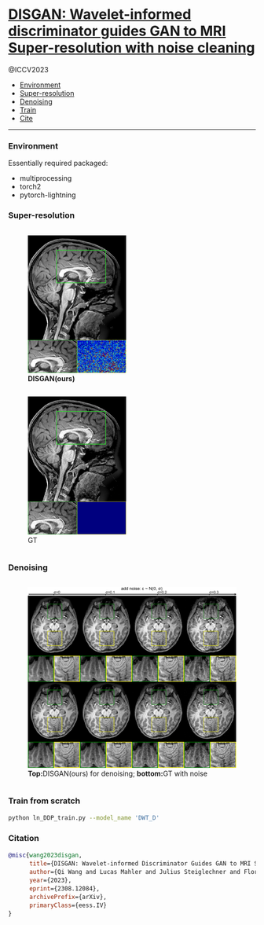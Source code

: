 # [DISGAN: Wavelet-informed discriminator guides GAN to MRI Super-resolution with noise cleaning ](https://arxiv.org/abs/2308.12084)

@ICCV2023

- [Environment](#Environment)
- [Super-resolution](#Super-resolution)
- [Denoising](#denoising)
- [Train](#train-from-scratch)
- [Cite](#citation)
---
### Environment
Essentially required packaged:
* multiprocessing
* torch2
* pytorch-lightning

### Super-resolution

<figure id="ours" class=subfigure style="display: inline-block; width=30%">
<img src="./imgs/Ours.png" alt="DISGAN" width="200"/>
<figcaption class=subcaption><strong>DISGAN(ours)</strong></figcaption>
</figure>
<figure id="gt" class=subfigure style="display: inline-block; width=30%">
<img src="./imgs/GT.png" alt="GT" width="200"/>
<figcaption class=subcaption>GT</figcaption>
</figure>

### Denoising
<figure id="sim" class=subfigure style="display: inline-block; width=30%">
<img src="./imgs/sim_noise_whole.png" alt="DISGAN" width="600"/>
<figcaption class=subcaption><strong>Top:</strong>DISGAN(ours) for denoising; <strong>bottom:</strong>GT with noise</figcaption>
</figure>

### Train from scratch
~~~bash
python ln_DDP_train.py --model_name 'DWT_D'
~~~

### Citation
~~~bibtex
@misc{wang2023disgan,
      title={DISGAN: Wavelet-informed Discriminator Guides GAN to MRI Super-resolution with Noise Cleaning}, 
      author={Qi Wang and Lucas Mahler and Julius Steiglechner and Florian Birk and Klaus Scheffler and Gabriele Lohmann},
      year={2023},
      eprint={2308.12084},
      archivePrefix={arXiv},
      primaryClass={eess.IV}
}
~~~
